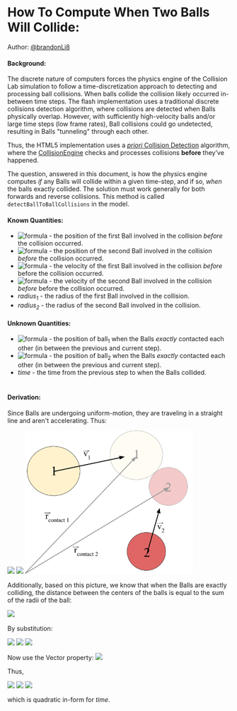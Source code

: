 # How To Compute When Two Balls Will Collide:

Author: [@brandonLi8](https://github.com/brandonLi8)

#### Background:

The discrete nature of computers forces the physics engine of the Collision Lab simulation to follow a
time-discretization approach to detecting and processing ball collisions. When balls collide the collision likely
occurred in-between time steps. The flash implementation uses a traditional discrete collisions detection algorithm,
where collisions are detected when Balls physically overlap. However, with sufficiently high-velocity balls and/or large
time steps (low frame rates), Ball collisions could go undetected, resulting in Balls "tunneling" through each other.

Thus, the HTML5 implementation uses a [
_priori_ Collision Detection](https://en.wikipedia.org/wiki/Collision_detection#A_posteriori_(discrete)_versus_a_priori_(continuous))
algorithm, where
the [CollisionEngine](https://github.com/phetsims/collision-lab/blob/main/js/common/model/CollisionEngine.js) checks and
processes collisions **before** they’ve happened.

The question, answered in this document, is how the physics engine computes _if_ any Balls will collide within a given
time-step, and if so, _when_ the balls exactly collided. The solution must work generally for both forwards and reverse
collisions. This method is called `detectBallToBallCollisions` in the model.

#### Known Quantities:

- ![formula](https://render.githubusercontent.com/render/math?math=\large\vec{r}_1) - the position of the first Ball
  involved in the collision *before* the collision occurred.<br>
- ![formula](https://render.githubusercontent.com/render/math?math=\large\vec{r}_2) - the position of the second Ball
  involved in the collision *before* the collision occurred.<br>
- ![formula](https://render.githubusercontent.com/render/math?math=\large\vec{v}_1) - the velocity of the first Ball
  involved in the collision *before* before the collision occurred.<br>
- ![formula](https://render.githubusercontent.com/render/math?math=\large\vec{v}_2) - the velocity of the second Ball
  involved in the collision *before* before the collision occurred.<br>
- *radius<sub>1</sub>* - the radius of the first Ball involved in the collision.<br>
- *radius<sub>2</sub>* - the radius of the second Ball involved in the collision.

#### Unknown Quantities:

- ![formula](https://render.githubusercontent.com/render/math?math=\large\vec{r}_{\contact\1}) - the position of
  ball<sub>1</sub> when the Balls *exactly* contacted each other (in between the previous and current step).
- ![formula](https://render.githubusercontent.com/render/math?math=\large\vec{r}_{\contact\2}) - the position of
  ball<sub>2</sub> when the Balls *exactly* contacted each other (in between the previous and current step).
- *time* - the time from the previous step to when the Balls collided.

<h1></h1>

#### Derivation:

Since Balls are undergoing uniform-motion, they are traveling in a straight line and aren't accelerating. Thus:

<img src="https://render.githubusercontent.com/render/math?math=\large \qquad\quad \vec{r}_{\contact\1} = \vec{r}_1 %2B \textrm{time} \cdot\vec{v}_1">

<img src="https://render.githubusercontent.com/render/math?math=\large \qquad\quad \vec{r}_{\contact\2} = \vec{r}_2 %2B \textrm{time} \cdot\vec{v}_2">

<img src="https://github.com/phetsims/collision-lab/blob/main/doc/algorithms/images/ball-contact-diagram.png" width="380">

Additionally, based on this picture, we know that when the Balls are exactly colliding, the distance between the centers
of the balls is equal to the sum of the radii of the ball:

<img src="https://render.githubusercontent.com/render/math?math=\large \qquad\quad \textrm{radius}_1 %2B \textrm{radius}_2 = \lVert\vec{r}_{\contact\2} - \vec{r}_{\contact\1}\rVert">

By substitution:

<img src="https://render.githubusercontent.com/render/math?math=\large \qquad\quad \textrm{radius}_1 %2B \textrm{radius}_2 = \lVert (\vec{r}_2 %2B \textrm{time} \cdot\vec{v}_2) - (\vec{r}_1 %2B \textrm{time} \cdot\vec{v}_1) \rVert">

<img src="https://render.githubusercontent.com/render/math?math=\large \qquad\quad \hphantom{\textrm{radius}_1 %2B \textrm{radius}_2} = \lVert (\vec{r}_2 - \vec{r}_1) %2B \textrm{time} \cdot (\vec{v}_2 - \vec{v}_2) \rVert">

<img src="https://render.githubusercontent.com/render/math?math=\large \qquad\quad \hphantom{\textrm{radius}_1 %2B \textrm{radius}_2} = \lVert \Delta \vec{r} %2B \textrm{time} \cdot \Delta \vec{v} \rVert">

Now use the Vector
property: <img src="https://render.githubusercontent.com/render/math?math=\large \vec{u} \cdot \vec{u} = \lVert \vec{u} \rVert ^2">

Thus,

<img src="https://render.githubusercontent.com/render/math?math=\large \qquad\quad (\textrm{radius}_1 %2B \textrm{radius}_2)^2 = \lVert \Delta \vec{r} %2B \textrm{time} \cdot \Delta \vec{v} \rVert ^2">

<img src="https://render.githubusercontent.com/render/math?math=\large \qquad\quad \hphantom{(\textrm{radius}_1 %2B \textrm{radius}_2)^2} = (\Delta \vec{r} %2B \textrm{time} \cdot \Delta \vec{v}) \cdot (\Delta \vec{r} %2B \textrm{time} \cdot \Delta \vec{v})">

<img src="https://render.githubusercontent.com/render/math?math=\large \qquad\quad \hphantom{(\textrm{radius}_1 %2B \textrm{radius}_2)^2} = \lVert \Delta \vec{r} \rVert ^2 %2B 2 \cdot \textrm{time} (\Delta \vec{v} \cdot \Delta \vec{r}) %2B \textrm{time} ^2 \cdot \lVert \Delta \vec{v} \rVert ^2">

which is quadratic in-form for *time*.



<!-- TODO: -->
<!-- document backwards, inelastic, collision class,  -->
